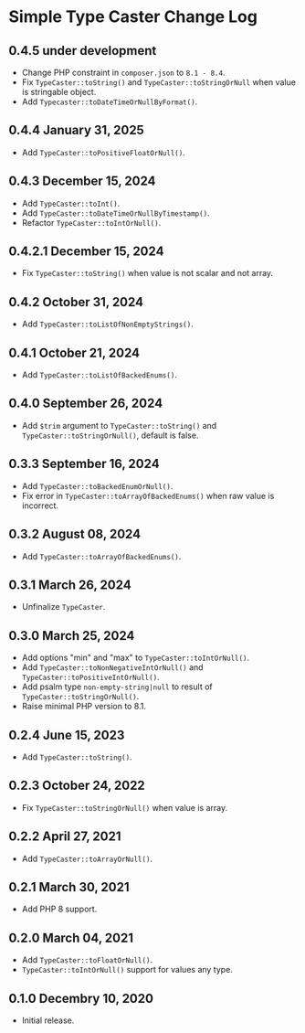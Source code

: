 # Simple Type Caster Change Log

## 0.4.5 under development

- Change PHP constraint in `composer.json` to `8.1 - 8.4`.
- Fix `TypeCaster::toString()` and `TypeCaster::toStringOrNull` when value is stringable object.
- Add `Typecaster::toDateTimeOrNullByFormat()`.

## 0.4.4 January 31, 2025

- Add `TypeCaster::toPositiveFloatOrNull()`.

## 0.4.3 December 15, 2024

- Add `TypeCaster::toInt()`.
- Add `TypeCaster::toDateTimeOrNullByTimestamp()`.
- Refactor `TypeCaster::toIntOrNull()`.

## 0.4.2.1 December 15, 2024

- Fix `TypeCaster::toString()` when value is not scalar and not array.

## 0.4.2 October 31, 2024

- Add `TypeCaster::toListOfNonEmptyStrings()`.

## 0.4.1 October 21, 2024

- Add `TypeCaster::toListOfBackedEnums()`.

## 0.4.0 September 26, 2024

- Add `$trim` argument to `TypeCaster::toString()` and `TypeCaster::toStringOrNull()`, default is false.

## 0.3.3 September 16, 2024

- Add `TypeCaster::toBackedEnumOrNull()`.
- Fix error in `TypeCaster::toArrayOfBackedEnums()` when raw value is incorrect.

## 0.3.2 August 08, 2024

- Add `TypeCaster::toArrayOfBackedEnums()`.

## 0.3.1 March 26, 2024

- Unfinalize `TypeCaster`.

## 0.3.0 March 25, 2024

- Add options "min" and "max" to `TypeCaster::toIntOrNull()`.
- Add `TypeCaster::toNonNegativeIntOrNull()` and `TypeCaster::toPositiveIntOrNull()`.
- Add psalm type `non-empty-string|null` to result of `TypeCaster::toStringOrNull()`.
- Raise minimal PHP version to 8.1.

## 0.2.4 June 15, 2023

- Add `TypeCaster::toString()`.

## 0.2.3 October 24, 2022

- Fix `TypeCaster::toStringOrNull()` when value is array.

## 0.2.2 April 27, 2021

- Add `TypeCaster::toArrayOrNull()`.

## 0.2.1 March 30, 2021

- Add PHP 8 support.

## 0.2.0 March 04, 2021 

- Add `TypeCaster::toFloatOrNull()`.
- `TypeCaster::toIntOrNull()` support for values any type.

## 0.1.0 Decembry 10, 2020

- Initial release.
